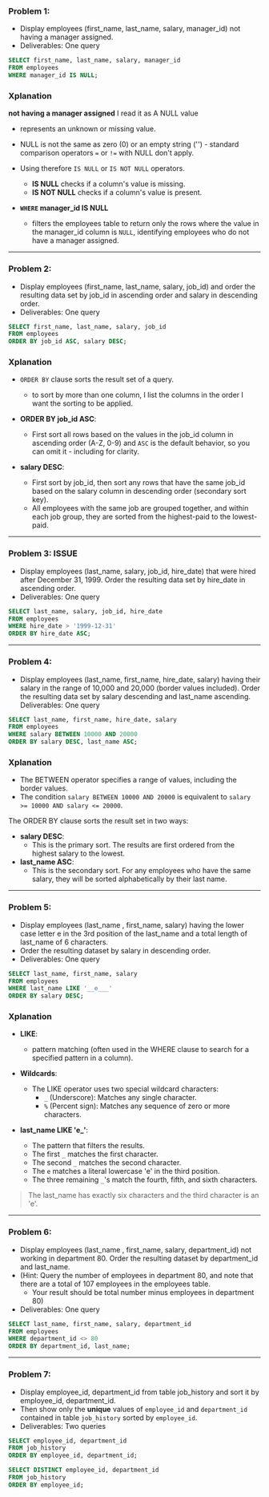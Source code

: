 ### Problem 1:
* Display employees (first_name, last_name, salary, manager_id) not having a manager assigned.
* Deliverables: One query

```SQL
SELECT first_name, last_name, salary, manager_id
FROM employees
WHERE manager_id IS NULL;
```

### Xplanation

**not having a manager assigned** I read it as A NULL value 
* represents an unknown or missing value. 
* NULL is not the same as zero (0) or an empty string ('') - standard comparison operators `=` or `!=` with NULL don't apply.
* Using therefore `IS NULL` or `IS NOT NULL` operators.
    * **IS NULL** checks if a column's value is missing.
    * **IS NOT NULL** checks if a column's value is present.

* **`WHERE` manager_id IS NULL**
  * filters the employees table to return only the rows where the value in the manager_id column is `NULL`, identifying employees who do not have a manager assigned.

***

### Problem 2:
* Display employees (first_name, last_name, salary, job_id) and order the resulting data set by job_id in ascending order and salary in descending order.
* Deliverables: One query

```SQL
SELECT first_name, last_name, salary, job_id
FROM employees
ORDER BY job_id ASC, salary DESC;
```

### Xplanation

* `ORDER BY` clause sorts the result set of a query. 
  * to sort by more than one column, I list the columns in the order I want the sorting to be applied.

* **ORDER BY job_id ASC**:
  * First sort all rows based on the values in the job_id column in ascending order (A-Z, 0-9) and `ASC` is the default behavior, so you can omit it - including for clarity.

* **salary DESC**:
  * First sort by job_id, then sort any rows that have the same job_id based on the salary column in descending order (secondary sort key).
  * All employees with the same job are grouped together, and within each job group, they are sorted from the highest-paid to the lowest-paid.

***

### Problem 3: ISSUE
* Display employees (last_name, salary, job_id, hire_date) that were hired after December 31, 1999. Order the resulting data set by hire_date in ascending order.
* Deliverables: One query

```SQL
SELECT last_name, salary, job_id, hire_date
FROM employees
WHERE hire_date > '1999-12-31'
ORDER BY hire_date ASC;
```

***

### Problem 4:
* Display employees (last_name, first_name, hire_date, salary) having their salary in the range of 10,000 and 20,000 (border values included). Order the resulting data set by salary descending and last_name ascending.
Deliverables: One query

```SQL
SELECT last_name, first_name, hire_date, salary
FROM employees
WHERE salary BETWEEN 10000 AND 20000
ORDER BY salary DESC, last_name ASC;
```

### Xplanation
* The BETWEEN operator specifies a range of values, including the border values.
* The condition `salary BETWEEN 10000 AND 20000` is equivalent to `salary >= 10000 AND salary <= 20000`. 

The ORDER BY clause sorts the result set in two ways:

* **salary DESC**: 
  * This is the primary sort. The results are first ordered from the highest salary to the lowest.
* **last_name ASC**:
  * This is the secondary sort. For any employees who have the same salary, they will be sorted alphabetically by their last name.

***

### Problem 5:
* Display employees (last_name , first_name, salary) having the lower case letter e in the 3rd position of the last_name and a total length of last_name of 6 characters. 
* Order the resulting dataset by salary in descending order.
* Deliverables: One query

```SQL
SELECT last_name, first_name, salary
FROM employees
WHERE last_name LIKE '__e___'
ORDER BY salary DESC;
```


### Xplanation
* **LIKE**:
  * pattern matching (often used in the WHERE clause to search for a specified pattern in a column).

* **Wildcards**:
  * The LIKE operator uses two special wildcard characters:
    * `_` (Underscore): Matches any single character.
    * `%` (Percent sign): Matches any sequence of zero or more characters.

* **last_name LIKE '__e___'**:
  * The pattern that filters the results.
  * The first `_` matches the first character.
  * The second `_` matches the second character.
  * The `e` matches a literal lowercase 'e' in the third position.
  * The three remaining `_`'s match the fourth, fifth, and sixth characters.

> The last_name has exactly six characters and the third character is an 'e'.

***

### Problem 6:
* Display employees (last_name , first_name, salary, department_id) not working in department 80. Order the resulting dataset by department_id and last_name.
* (Hint: Query the number of employees in department 80, and note that there are a total of 107 employees in the employees table.
  * Your result should be total number minus employees in department 80)
* Deliverables: One query

```SQL
SELECT last_name, first_name, salary, department_id
FROM employees
WHERE department_id <> 80
ORDER BY department_id, last_name;
```

***

### Problem 7:
* Display employee_id, department_id from table job_history and sort it by employee_id, department_id. 
* Then show only the **unique** values of `employee_id` and `department_id` contained in table `job_history` sorted by `employee_id`.
* Deliverables: Two queries

```SQL
SELECT employee_id, department_id
FROM job_history
ORDER BY employee_id, department_id;

SELECT DISTINCT employee_id, department_id
FROM job_history
ORDER BY employee_id;
```

